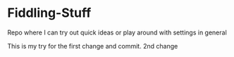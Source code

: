 # Fiddling-Stuff
Repo where I can try out quick ideas or play around with settings in general


This is my try for the first change and commit.
2nd change
